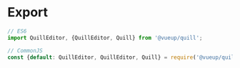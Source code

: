 # Export

~~~ javascript
// ES6
import QuillEditor, {QuillEditor, Quill} from '@vueup/quill';

// CommonJS
const {default: QuillEditor, QuillEditor, Quill} = require('@vueup/quill');
~~~